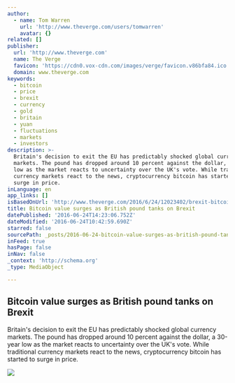 ```yaml
---
author:
  - name: Tom Warren
    url: 'http://www.theverge.com/users/tomwarren'
    avatar: {}
related: []
publisher:
  url: 'http://www.theverge.com'
  name: The Verge
  favicon: 'https://cdn0.vox-cdn.com/images/verge/favicon.v86bfa84.ico'
  domain: www.theverge.com
keywords:
  - bitcoin
  - price
  - brexit
  - currency
  - gold
  - britain
  - yuan
  - fluctuations
  - markets
  - investors
description: >-
  Britain's decision to exit the EU has predictably shocked global currency
  markets. The pound has dropped around 10 percent against the dollar, a 30-year
  low as the market reacts to uncertainty over the UK's vote. While traditional
  currency markets react to the news, cryptocurrency bitcoin has started to
  surge in price.
inLanguage: en
app_links: []
isBasedOnUrl: 'http://www.theverge.com/2016/6/24/12023402/brexit-bitcoin-value-price-surge'
title: Bitcoin value surges as British pound tanks on Brexit
datePublished: '2016-06-24T14:23:06.752Z'
dateModified: '2016-06-24T10:42:59.690Z'
starred: false
sourcePath: _posts/2016-06-24-bitcoin-value-surges-as-british-pound-tanks-on-brexit.md
inFeed: true
hasPage: false
inNav: false
_context: 'http://schema.org'
_type: MediaObject

---
```

<article style=""><h1>Bitcoin value surges as British pound tanks on Brexit</h1><p>Britain's decision to exit the EU has predictably shocked global currency markets. The pound has dropped around 10 percent against the dollar, a 30-year low as the market reacts to uncertainty over the UK's vote. While traditional currency markets react to the news, cryptocurrency bitcoin has started to surge in price.</p><img src="https://cdn0.vox-cdn.com/thumbor/m3HaHqpZV2lwEbTqLAFt14NZXD4=/0x104:1019x677/1600x900/cdn0.vox-cdn.com/uploads/chorus_image/image/49943433/20130520-07511828--btc.0.jpg" /></article>